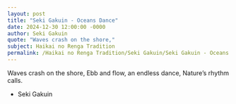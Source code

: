 ```yaml
---
layout: post
title: "Seki Gakuin - Oceans Dance"
date: 2024-12-30 12:00:00 -0000
author: Seki Gakuin
quote: "Waves crash on the shore,"
subject: Haikai no Renga Tradition
permalink: /Haikai no Renga Tradition/Seki Gakuin/Seki Gakuin - Oceans Dance
---
```


Waves crash on the shore,
Ebb and flow, an endless dance,
Nature’s rhythm calls.

- Seki Gakuin
